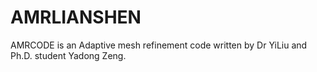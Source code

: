 # AMRLIANSHEN
AMRCODE is an Adaptive mesh refinement code written by Dr YiLiu and Ph.D. student Yadong Zeng.
